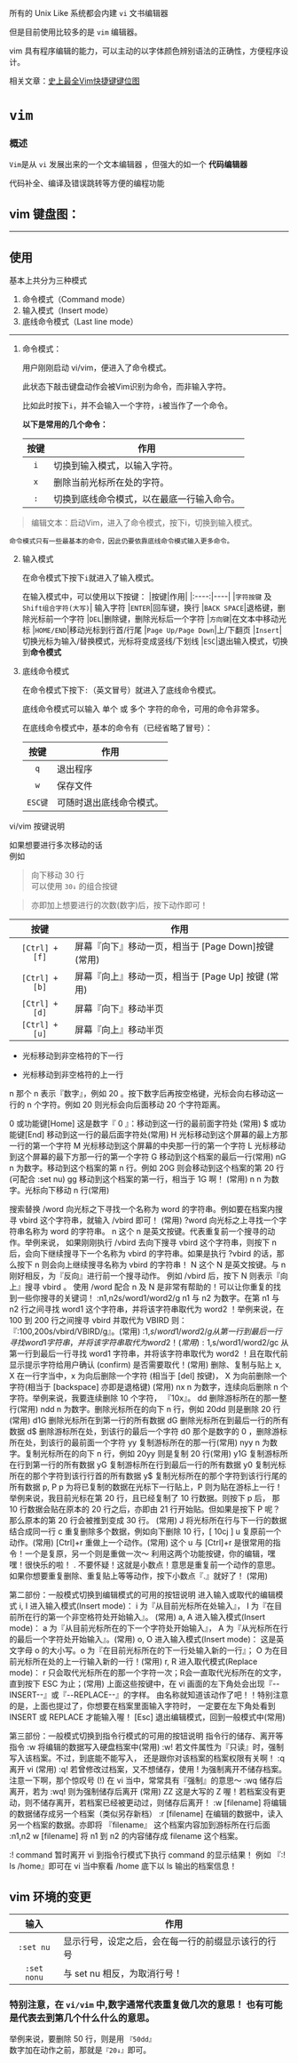 所有的 Unix Like 系统都会内建 `vi` 文书编辑器

但是目前使用比较多的是 `vim` 编辑器。

vim 具有程序编辑的能力，可以主动的以字体颜色辨别语法的正确性，方便程序设计。

相关文章：[史上最全Vim快捷键键位图](http://www.gao.com/w3cnote/all-vim-cheatsheat.html)

# `vim`


### 概述
`Vim`是从 `vi` 发展出来的一个文本编辑器 ，但强大的如一个 **代码编辑器**

代码补全、编译及错误跳转等方便的编程功能


## vim 键盘图：


---

## 使用

基本上共分为三种模式
1. 命令模式（Command mode）
2. 输入模式（Insert mode）
3. 底线命令模式（Last line mode）
<hr/>

1. 命令模式：
    
    用户刚刚启动 vi/vim，便进入了命令模式。

    此状态下敲击键盘动作会被Vim识别为命令，而非输入字符。
    
    比如此时按下`i`，并不会输入一个字符，`i`被当作了一个命令。

    **以下是常用的几个命令：**
    
    |按键|作用|
    |:----:|----|
    |`i`| 切换到输入模式，以输入字符。
    |`x`| 删除当前光标所在处的字符。
    |`:`| 切换到底线命令模式，以在最底一行输入命令。
    

> 编辑文本：启动Vim，进入了命令模式，按下i，切换到输入模式。

    命令模式只有一些最基本的命令，因此仍要依靠底线命令模式输入更多命令。

2. 输入模式
    
    在命令模式下按下`i`就进入了输入模式。

    在输入模式中，可以使用以下按键：
    |按键|作用|
    |:----:|----|
    |`字符按键` 及 `Shift组合字符(大写)`| 输入字符
    |`ENTER`|回车键，换行
    |`BACK SPACE`|退格键，删除光标前一个字符
    |`DEL`|删除键，删除光标后一个字符
    |`方向键`|在文本中移动光标
    |`HOME/END`|移动光标到行首/行尾
    |`Page Up/Page Down`|上/下翻页
    |`Insert`|切换光标为输入/替换模式，光标将变成竖线/下划线
    |`ESC`|退出输入模式，切换到**命令模式**



3. 底线命令模式
    
    在命令模式下按下`:`（英文冒号）就进入了底线命令模式。

    底线命令模式可以输入 单个 或 多个 字符的命令，可用的命令非常多。

    在底线命令模式中，基本的命令有（已经省略了冒号）：
    
    |按键|作用|
    |:----:|----|
    |`q`| 退出程序
    |`w`| 保存文件
    |`ESC键`|可随时退出底线命令模式。


vi/vim 按键说明

如果想要进行多次移动的话
<br/>例如
>向下移动 30 行<br/>
>可以使用 `30↓` 的组合按键

>亦即加上想要进行的次数(数字)后，按下动作即可！

|按键|作用|
|:----:|----|
|`[Ctrl] + [f]`|	屏幕『向下』移动一页，相当于 [Page Down]按键 (常用)
|`[Ctrl] + [b]`|	屏幕『向上』移动一页，相当于 [Page Up] 按键 (常用)
|`[Ctrl] + [d]`|	屏幕『向下』移动半页
|`[Ctrl] + [u]`|	屏幕『向上』移动半页

+	光标移动到非空格符的下一行
-	光标移动到非空格符的上一行

n<space>	那个 n 表示『数字』，例如 20 。按下数字后再按空格键，光标会向右移动这一行的 n 个字符。例如 20<space> 则光标会向后面移动 20 个字符距离。

0 或功能键[Home]	这是数字『 0 』：移动到这一行的最前面字符处 (常用)
$ 或功能键[End]	移动到这一行的最后面字符处(常用)
H	光标移动到这个屏幕的最上方那一行的第一个字符
M	光标移动到这个屏幕的中央那一行的第一个字符
L	光标移动到这个屏幕的最下方那一行的第一个字符
G	移动到这个档案的最后一行(常用)
nG	n 为数字。移动到这个档案的第 n 行。例如 20G 则会移动到这个档案的第 20 行(可配合 :set nu)
gg	移动到这个档案的第一行，相当于 1G 啊！ (常用)
n<Enter>	n 为数字。光标向下移动 n 行(常用)



搜索替换
/word	向光标之下寻找一个名称为 word 的字符串。例如要在档案内搜寻 vbird 这个字符串，就输入 /vbird 即可！ (常用)
?word	向光标之上寻找一个字符串名称为 word 的字符串。
n	这个 n 是英文按键。代表重复前一个搜寻的动作。举例来说， 如果刚刚执行 /vbird 去向下搜寻 vbird 这个字符串，则按下 n 后，会向下继续搜寻下一个名称为 vbird 的字符串。如果是执行 ?vbird 的话，那么按下 n 则会向上继续搜寻名称为 vbird 的字符串！
N	这个 N 是英文按键。与 n 刚好相反，为『反向』进行前一个搜寻动作。 例如 /vbird 后，按下 N 则表示『向上』搜寻 vbird 。
使用 /word 配合 n 及 N 是非常有帮助的！可以让你重复的找到一些你搜寻的关键词！
:n1,n2s/word1/word2/g	n1 与 n2 为数字。在第 n1 与 n2 行之间寻找 word1 这个字符串，并将该字符串取代为 word2 ！举例来说，在 100 到 200 行之间搜寻 vbird 并取代为 VBIRD 则：
『:100,200s/vbird/VBIRD/g』。(常用)
:1,$s/word1/word2/g	从第一行到最后一行寻找 word1 字符串，并将该字符串取代为 word2 ！(常用)
:1,$s/word1/word2/gc	从第一行到最后一行寻找 word1 字符串，并将该字符串取代为 word2 ！且在取代前显示提示字符给用户确认 (confirm) 是否需要取代！(常用)
删除、复制与贴上
x, X	在一行字当中，x 为向后删除一个字符 (相当于 [del] 按键)， X 为向前删除一个字符(相当于 [backspace] 亦即是退格键) (常用)
nx	n 为数字，连续向后删除 n 个字符。举例来说，我要连续删除 10 个字符， 『10x』。
dd	删除游标所在的那一整行(常用)
ndd	n 为数字。删除光标所在的向下 n 行，例如 20dd 则是删除 20 行 (常用)
d1G	删除光标所在到第一行的所有数据
dG	删除光标所在到最后一行的所有数据
d$	删除游标所在处，到该行的最后一个字符
d0	那个是数字的 0 ，删除游标所在处，到该行的最前面一个字符
yy	复制游标所在的那一行(常用)
nyy	n 为数字。复制光标所在的向下 n 行，例如 20yy 则是复制 20 行(常用)
y1G	复制游标所在行到第一行的所有数据
yG	复制游标所在行到最后一行的所有数据
y0	复制光标所在的那个字符到该行行首的所有数据
y$	复制光标所在的那个字符到该行行尾的所有数据
p, P	p 为将已复制的数据在光标下一行贴上，P 则为贴在游标上一行！ 举例来说，我目前光标在第 20 行，且已经复制了 10 行数据。则按下 p 后， 那 10 行数据会贴在原本的 20 行之后，亦即由 21 行开始贴。但如果是按下 P 呢？ 那么原本的第 20 行会被推到变成 30 行。 (常用)
J	将光标所在行与下一行的数据结合成同一行
c	重复删除多个数据，例如向下删除 10 行，[ 10cj ]
u	复原前一个动作。(常用)
[Ctrl]+r	重做上一个动作。(常用)
这个 u 与 [Ctrl]+r 是很常用的指令！一个是复原，另一个则是重做一次～ 利用这两个功能按键，你的编辑，嘿嘿！很快乐的啦！
.	不要怀疑！这就是小数点！意思是重复前一个动作的意思。 如果你想要重复删除、重复贴上等等动作，按下小数点『.』就好了！ (常用)


第二部份：一般模式切换到编辑模式的可用的按钮说明
进入输入或取代的编辑模式
i, I	进入输入模式(Insert mode)：
i 为『从目前光标所在处输入』， I 为『在目前所在行的第一个非空格符处开始输入』。 (常用)
a, A	进入输入模式(Insert mode)：
a 为『从目前光标所在的下一个字符处开始输入』， A 为『从光标所在行的最后一个字符处开始输入』。(常用)
o, O	进入输入模式(Insert mode)：
这是英文字母 o 的大小写。o 为『在目前光标所在的下一行处输入新的一行』； O 为在目前光标所在处的上一行输入新的一行！(常用)
r, R	进入取代模式(Replace mode)：
r 只会取代光标所在的那一个字符一次；R会一直取代光标所在的文字，直到按下 ESC 为止；(常用)
上面这些按键中，在 vi 画面的左下角处会出现『--INSERT--』或『--REPLACE--』的字样。 由名称就知道该动作了吧！！特别注意的是，上面也提过了，你想要在档案里面输入字符时， 一定要在左下角处看到 INSERT 或 REPLACE 才能输入喔！
[Esc]	退出编辑模式，回到一般模式中(常用)


第三部份：一般模式切换到指令行模式的可用的按钮说明
指令行的储存、离开等指令
:w	将编辑的数据写入硬盘档案中(常用)
:w!	若文件属性为『只读』时，强制写入该档案。不过，到底能不能写入， 还是跟你对该档案的档案权限有关啊！
:q	离开 vi (常用)
:q!	若曾修改过档案，又不想储存，使用 ! 为强制离开不储存档案。
注意一下啊，那个惊叹号 (!) 在 vi 当中，常常具有『强制』的意思～
:wq	储存后离开，若为 :wq! 则为强制储存后离开 (常用)
ZZ	这是大写的 Z 喔！若档案没有更动，则不储存离开，若档案已经被更动过，则储存后离开！
:w [filename]	将编辑的数据储存成另一个档案（类似另存新档）
:r [filename]	在编辑的数据中，读入另一个档案的数据。亦即将 『filename』 这个档案内容加到游标所在行后面
:n1,n2 w [filename]	将 n1 到 n2 的内容储存成 filename 这个档案。

:! command	暂时离开 vi 到指令行模式下执行 command 的显示结果！
例如
『:! ls /home』即可在 vi 当中察看 /home 底下以 ls 输出的档案信息！


## vim 环境的变更
|输入|作用|
|:----:|----|
|`:set nu`|	显示行号，设定之后，会在每一行的前缀显示该行的行号
|`:set nonu`|	与 set nu 相反，为取消行号！

### 特别注意，在 `vi/vim` 中,数字通常代表重复做几次的意思！ 也有可能是代表去到第几个什么什么的意思。

举例来说，要删除 50 行，则是用 `『50dd』 `<br/>
数字加在动作之前，那就是`『20↓』`即可。
